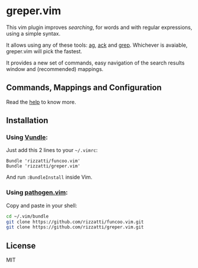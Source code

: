 # greper.vim

This vim plugin improves *searching*, for words and with regular
expressions, using a simple syntax.

It allows using any of these tools: [ag][ag], [ack][ack] and
[grep][grep]. Whichever is avaiable, greper.vim will pick the fastest.

It provides a new set of commands, easy navigation of the search results
window and (recommended) mappings.

## Commands, Mappings and Configuration

Read the [help][vim-doc] to know more.

## Installation

### Using [Vundle][vundle]:

Just add this 2 lines to your `~/.vimrc`:

```vim
Bundle 'rizzatti/funcoo.vim'
Bundle 'rizzatti/greper.vim'
```

And run `:BundleInstall` inside Vim.

### Using [pathogen.vim][pathogen]:

Copy and paste in your shell:

```bash
cd ~/.vim/bundle
git clone https://github.com/rizzatti/funcoo.vim.git
git clone https://github.com/rizzatti/greper.vim.git
```

## License

MIT

[ack]: http://betterthangrep.com/
[ag]: https://github.com/ggreer/the_silver_searcher
[grep]: http://www.gnu.org/software/grep/
[pathogen]: https://github.com/tpope/vim-pathogen
[vim-doc]: http://vim-doc.heroku.com/view?https://raw.github.com/rizzatti/greper.vim/master/doc/greper.txt
[vundle]: https://github.com/gmarik/vundle
